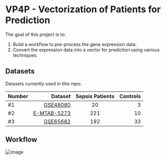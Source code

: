 VP4P - Vectorization of Patients for Prediction
===============================================


The goal of this project is to:
1. Build a workflow to pre-process the gene expression data.
2. Convert the expression data into a vector for prediction using various techniques.

Datasets
--------
Datasets currently used in this repo.

| Number | Dataset | Sepsis Patients  | Controls  |
| --| -------------:|:-------------:| -----:|
| #1 | [GSE48080](https://www.ncbi.nlm.nih.gov/geo/query/acc.cgi?acc=GSE48080) | 20 | 3 |
| #2 | [E-MTAB-5273](https://www.ebi.ac.uk/arrayexpress/experiments/E-MTAB-5273/) | 221 | 10 |
| #3 | [GSE65682](https://www.ncbi.nlm.nih.gov/geo/query/acc.cgi?acc=GSE65682) | 192 | 33 |

Workflow
--------
![image](https://docs.google.com/drawings/d/e/2PACX-1vT6-VOHbKSqFBjj7mqUR3fjkDCmjRatVZxi0gMfYWZlzXAKHZQgIG8uz2aWCypW5LdI69YojDYG3j0R/pub?w=1319&h=685)
